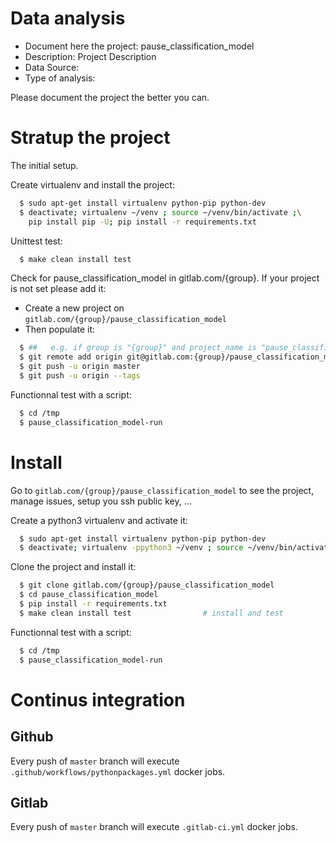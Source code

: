 # Data analysis
- Document here the project: pause_classification_model
- Description: Project Description
- Data Source:
- Type of analysis:

Please document the project the better you can.

# Stratup the project

The initial setup.

Create virtualenv and install the project:
```bash
  $ sudo apt-get install virtualenv python-pip python-dev
  $ deactivate; virtualenv ~/venv ; source ~/venv/bin/activate ;\
    pip install pip -U; pip install -r requirements.txt
```

Unittest test:
```bash
  $ make clean install test
```

Check for pause_classification_model in gitlab.com/{group}.
If your project is not set please add it:

- Create a new project on `gitlab.com/{group}/pause_classification_model`
- Then populate it:

```bash
  $ ##   e.g. if group is "{group}" and project_name is "pause_classification_model"
  $ git remote add origin git@gitlab.com:{group}/pause_classification_model.git
  $ git push -u origin master
  $ git push -u origin --tags
```

Functionnal test with a script:
```bash
  $ cd /tmp
  $ pause_classification_model-run
```
# Install
Go to `gitlab.com/{group}/pause_classification_model` to see the project, manage issues,
setup you ssh public key, ...

Create a python3 virtualenv and activate it:
```bash
  $ sudo apt-get install virtualenv python-pip python-dev
  $ deactivate; virtualenv -ppython3 ~/venv ; source ~/venv/bin/activate
```

Clone the project and install it:
```bash
  $ git clone gitlab.com/{group}/pause_classification_model
  $ cd pause_classification_model
  $ pip install -r requirements.txt
  $ make clean install test                # install and test
```
Functionnal test with a script:
```bash
  $ cd /tmp
  $ pause_classification_model-run
``` 

# Continus integration
## Github 
Every push of `master` branch will execute `.github/workflows/pythonpackages.yml` docker jobs.
## Gitlab
Every push of `master` branch will execute `.gitlab-ci.yml` docker jobs.

